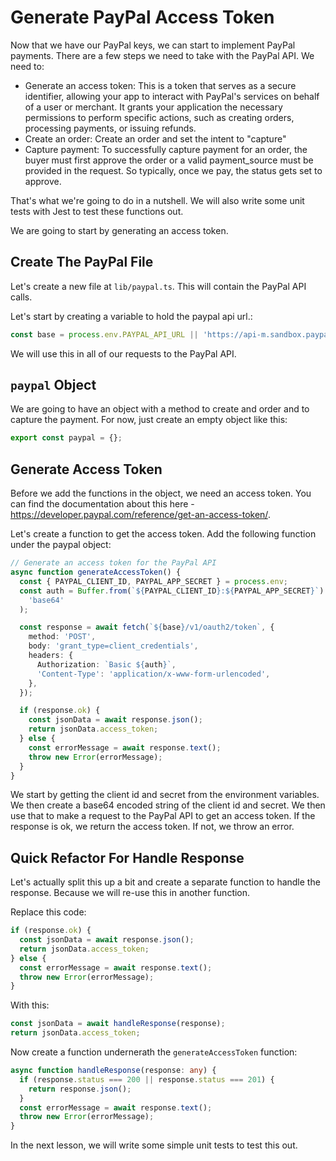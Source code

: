 # Generate PayPal Access Token

Now that we have our PayPal keys, we can start to implement PayPal payments. There are a few steps we need to take with the PayPal API. We need to:

- Generate an access token: This is a token that serves as a secure identifier, allowing your app to interact with PayPal's services on behalf of a user or merchant. It grants your application the necessary permissions to perform specific actions, such as creating orders, processing payments, or issuing refunds.
- Create an order: Create an order and set the intent to "capture"
- Capture payment: To successfully capture payment for an order, the buyer must first approve the order or a valid payment_source must be provided in the request. So typically, once we pay, the status gets set to approve.

That's what we're going to do in a nutshell. We will also write some unit tests with Jest to test these functions out.

We are going to start by generating an access token.

## Create The PayPal File

Let's create a new file at `lib/paypal.ts`. This will contain the PayPal API calls.

Let's start by creating a variable to hold the paypal api url.:

```ts
const base = process.env.PAYPAL_API_URL || 'https://api-m.sandbox.paypal.com';
```

We will use this in all of our requests to the PayPal API.

## `paypal` Object

We are going to have an object with a method to create and order and to capture the payment. For now, just create an empty object like this:

```ts
export const paypal = {};
```

## Generate Access Token

Before we add the functions in the object, we need an access token. You can find the documentation about this here - https://developer.paypal.com/reference/get-an-access-token/.

Let's create a function to get the access token. Add the following function under the paypal object:

```ts
// Generate an access token for the PayPal API
async function generateAccessToken() {
  const { PAYPAL_CLIENT_ID, PAYPAL_APP_SECRET } = process.env;
  const auth = Buffer.from(`${PAYPAL_CLIENT_ID}:${PAYPAL_APP_SECRET}`).toString(
    'base64'
  );

  const response = await fetch(`${base}/v1/oauth2/token`, {
    method: 'POST',
    body: 'grant_type=client_credentials',
    headers: {
      Authorization: `Basic ${auth}`,
      'Content-Type': 'application/x-www-form-urlencoded',
    },
  });

  if (response.ok) {
    const jsonData = await response.json();
    return jsonData.access_token;
  } else {
    const errorMessage = await response.text();
    throw new Error(errorMessage);
  }
}
```

We start by getting the client id and secret from the environment variables. We then create a base64 encoded string of the client id and secret. We then use that to make a request to the PayPal API to get an access token. If the response is ok, we return the access token. If not, we throw an error.

## Quick Refactor For Handle Response

Let's actually split this up a bit and create a separate function to handle the response. Because we will re-use this in another function.

Replace this code:

```ts
if (response.ok) {
  const jsonData = await response.json();
  return jsonData.access_token;
} else {
  const errorMessage = await response.text();
  throw new Error(errorMessage);
}
```

With this:

```ts
const jsonData = await handleResponse(response);
return jsonData.access_token;
```

Now create a function undernerath the `generateAccessToken` function:

```ts
async function handleResponse(response: any) {
  if (response.status === 200 || response.status === 201) {
    return response.json();
  }
  const errorMessage = await response.text();
  throw new Error(errorMessage);
}
```

In the next lesson, we will write some simple unit tests to test this out.
